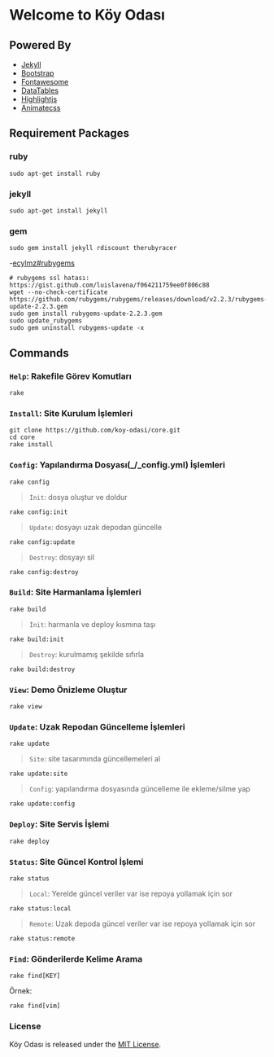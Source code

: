 # Welcome to Köy Odası

## Powered By

 - [Jekyll](http://jekyllrb.com)
 - [Bootstrap](http://getbootstrap.com)
 - [Fontawesome](http://fontawesome.io)
 - [DataTables](http://datatables.net)
 - [Highlightjs](https://highlightjs.org)
 - [Animatecss](https://daneden.github.io/animate.css)

## Requirement Packages

### ruby

	sudo apt-get install ruby

### jekyll

	sudo apt-get install jekyll

### gem

	sudo gem install jekyll rdiscount therubyracer

-[ecylmz#rubygems](https://github.com/ecylmz/glove/blob/master/bin/kur#L59)

	# rubygems ssl hatası: https://gist.github.com/luislavena/f064211759ee0f806c88
	wget --no-check-certificate https://github.com/rubygems/rubygems/releases/download/v2.2.3/rubygems-update-2.2.3.gem
	sudo gem install rubygems-update-2.2.3.gem
	sudo update_rubygems
	sudo gem uninstall rubygems-update -x

## Commands

### `Help`: Rakefile Görev Komutları

	rake

### `Install`: Site Kurulum İşlemleri

	git clone https://github.com/koy-odasi/core.git
	cd core
	rake install

### `Config`: Yapılandırma Dosyası(_/_config.yml) İşlemleri

	rake config

> `İnit`: dosya oluştur ve doldur

	rake config:init

> `Update`: dosyayı uzak depodan güncelle

	rake config:update

> `Destroy`: dosyayı sil

	rake config:destroy

### `Build`: Site Harmanlama İşlemleri

	rake build

> `İnit`: harmanla ve deploy kısmına taşı

	rake build:init

> `Destroy`: kurulmamış şekilde sıfırla

	rake build:destroy

### `View`: Demo Önizleme Oluştur

	rake view

### `Update`: Uzak Repodan Güncelleme İşlemleri

	rake update

> `Site`: site tasarımında güncellemeleri al

	rake update:site

> `Config`: yapılandırma dosyasında güncelleme ile ekleme/silme yap

	rake update:config

### `Deploy`: Site Servis İşlemi

	rake deploy

### `Status`: Site Güncel Kontrol İşlemi

	rake status

> `Local`: Yerelde güncel veriler var ise repoya yollamak için sor

	rake status:local

> `Remote`: Uzak depoda güncel veriler var ise repoya yollamak için sor

	rake status:remote


### `Find`: Gönderilerde Kelime Arama

	rake find[KEY]

Örnek:

	rake find[vim]

### License

Köy Odası is released under the [MIT License](http://www.opensource.org/licenses/MIT).

